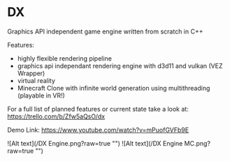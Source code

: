 # DX
Graphics API independent game engine written from scratch in C++

Features:
 - highly flexible rendering pipeline
 - graphics api independant rendering engine with d3d11 and vulkan (VEZ Wrapper)
 - virtual reality
 - Minecraft Clone with infinite world generation using multithreading (playable in VR!)
 
 For a full list of planned features or current state take a look at:
 https://trello.com/b/Zfw5aQsO/dx
 
 Demo Link: https://www.youtube.com/watch?v=mPuofGVFb9E
 
 ![Alt text](/DX Engine.png?raw=true "")
 ![Alt text](/DX Engine MC.png?raw=true "")
